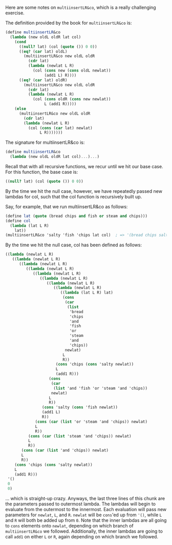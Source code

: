 Here are some notes on `multiinsertLR&co`, which is a really challenging exercise.

The definition provided by the book for `multiinsertLR&co` is:
```scheme
(define multiinsertLR&co
  (lambda (new oldL oldR lat col)
    (cond
      ((null? lat) (col (quote ()) 0 0))
      ((eq? (car lat) oldL)
        (multiinsertLR&co new oldL oldR
          (cdr lat)
          (lambda (newlat L R)
            (col (cons new (cons oldL newlat))
                 (add1 L) R))))
      ((eq? (car lat) oldR)
        (multiinsertLR&co new oldL oldR
          (cdr lat)
          (lambda (newlat L R)
            (col (cons oldR (cons new newlat))
                 L (add1 R)))))
    (else
      (multiinsertLR&co new oldL oldR
        (cdr lat)
        (lambda (newlat L R)
          (col (cons (car lat) newlat)
               L R)))))))
```




The signature for multiinsertLR&co is:

```scheme
(define multiinsertLR&co
  (lambda (new oldL oldR lat col)...)...)
```

Recall that with all recursive functions, we recur until we hit our base case.
For this function, the base case is:

```scheme
((null? lat) (col (quote ()) 0 0))
```

By the time we hit the null case, however, we have  repeatedly passed new lambdas
for col, such that the col function is recursively built up.


Say, for example, that we run multiinsertLR&co as follows:

```scheme
(define lat (quote (bread chips and fish or steam and chips)))
(define col
  (lambda (lat L R)
    lat))
(multiinsertLR&co 'salty 'fish 'chips lat col)  ; => '(bread chips salty and salty fish or steam and chips salty)
```


By the time we hit the null case, col has been defined as follows:

```scheme
((lambda (newlat L R)
   ((lambda (newlat L R)
      ((lambda (newlat L R)
         ((lambda (newlat L R)
            ((lambda (newlat L R)
               ((lambda (newlat L R)
                  ((lambda (newlat L R)
                     ((lambda (newlat L R)
                        ((lambda (lat L R) lat)
                         (cons
                          (car
                           (list
                            'bread
                            'chips
                            'and
                            'fish
                            'or
                            'steam
                            'and
                            'chips))
                          newlat)
                         L
                         R))
                      (cons 'chips (cons 'salty newlat))
                      L
                      (add1 R)))
                   (cons
                    (car
                     (list 'and 'fish 'or 'steam 'and 'chips))
                    newlat)
                   L
                   R))
                (cons 'salty (cons 'fish newlat))
                (add1 L)
                R))
             (cons (car (list 'or 'steam 'and 'chips)) newlat)
             L
             R))
          (cons (car (list 'steam 'and 'chips)) newlat)
          L
          R))
       (cons (car (list 'and 'chips)) newlat)
       L
       R))
    (cons 'chips (cons 'salty newlat))
    L
    (add1 R)))
 '()
 0
 0)
```

... which is straight-up crazy. Anyways, the last three lines of this chunk are the parameters passed to outermost lambda.
The lambdas will begin to evaluate from the outermost to the innermost. Each evaluation will pass new parameters for `newlat`, `L`, and `R`. `newlat` will be `cons`'ed up from `'()`, while `L` and `R` will both be added up from `0`. Note that the inner lambdas are all going to `cons` elements onto `newlat`, depending on which branch of `multiinsertLR&co` we followed. Additionally, the inner lambdas are going to call `add1` on either `L` or `R`, again depending on which branch we followed. 
